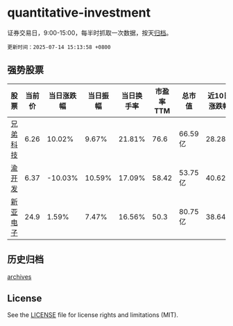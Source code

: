 # quantitative-investment

证券交易日，9:00-15:00，每半时抓取一次数据，按天[归档](archives)。

`更新时间：2025-07-14 15:13:58 +0800`

## 强势股票

|股票|当前价|当日涨跌幅|当日振幅|当日换手率|市盈率TTM|总市值|近10日涨跌幅|
|----|----|----|----|----|----|----|----|
|[兄弟科技](https://xueqiu.com/S/SZ002562)|6.26|10.02%|9.67%|21.81%|76.6|66.59亿|28.28%|
|[渝开发](https://xueqiu.com/S/SZ000514)|6.37|-10.03%|10.59%|17.09%|58.42|53.75亿|40.62%|
|[新亚电子](https://xueqiu.com/S/SH605277)|24.9|1.59%|7.47%|16.56%|50.3|80.75亿|38.64%|

## 历史归档

[archives](archives)

## License

See the [LICENSE](LICENSE) file for license rights and limitations (MIT).
